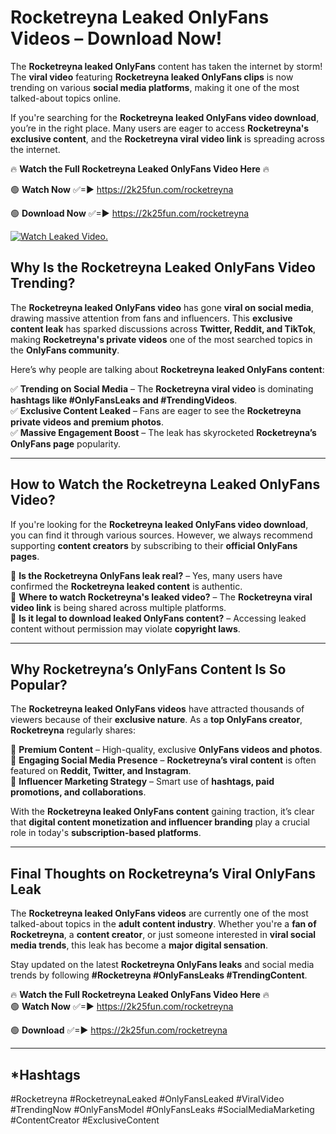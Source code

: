 # Rocketreyna Leaked OnlyFans Videos – Download Now!

The **Rocketreyna leaked OnlyFans** content has taken the internet by storm! The **viral video** featuring **Rocketreyna leaked OnlyFans clips** is now trending on various **social media platforms**, making it one of the most talked-about topics online.  

If you're searching for the **Rocketreyna leaked OnlyFans video download**, you’re in the right place. Many users are eager to access **Rocketreyna's exclusive content**, and the **Rocketreyna viral video link** is spreading across the internet.  

🔥 **Watch the Full Rocketreyna Leaked OnlyFans Video Here** 🔥  

🟢 **Watch Now** ✅=► https://2k25fun.com/rocketreyna

🟢 **Download Now** ✅=► https://2k25fun.com/rocketreyna

[![Watch Leaked Video.](https://miro.medium.com/v2/resize:fit:828/format:webp/1*cilzJN44JGOrTw9NJCrNHA.gif "Watch Leaked Video")](https://2k25fun.com/rocketreyna)

## **Why Is the Rocketreyna Leaked OnlyFans Video Trending?**  

The **Rocketreyna leaked OnlyFans video** has gone **viral on social media**, drawing massive attention from fans and influencers. This **exclusive content leak** has sparked discussions across **Twitter, Reddit, and TikTok**, making **Rocketreyna's private videos** one of the most searched topics in the **OnlyFans community**.  

Here’s why people are talking about **Rocketreyna leaked OnlyFans content**:  

✅ **Trending on Social Media** – The **Rocketreyna viral video** is dominating **hashtags like #OnlyFansLeaks and #TrendingVideos**.  
✅ **Exclusive Content Leaked** – Fans are eager to see the **Rocketreyna private videos and premium photos**.  
✅ **Massive Engagement Boost** – The leak has skyrocketed **Rocketreyna’s OnlyFans page** popularity.  

---

## **How to Watch the Rocketreyna Leaked OnlyFans Video?**  

If you're looking for the **Rocketreyna leaked OnlyFans video download**, you can find it through various sources. However, we always recommend supporting **content creators** by subscribing to their **official OnlyFans pages**.  

🔹 **Is the Rocketreyna OnlyFans leak real?** – Yes, many users have confirmed the **Rocketreyna leaked content** is authentic.  
🔹 **Where to watch Rocketreyna's leaked video?** – The **Rocketreyna viral video link** is being shared across multiple platforms.  
🔹 **Is it legal to download leaked OnlyFans content?** – Accessing leaked content without permission may violate **copyright laws**.  

---

## **Why Rocketreyna’s OnlyFans Content Is So Popular?**  

The **Rocketreyna leaked OnlyFans videos** have attracted thousands of viewers because of their **exclusive nature**. As a **top OnlyFans creator**, **Rocketreyna** regularly shares:  

📌 **Premium Content** – High-quality, exclusive **OnlyFans videos and photos**.  
📌 **Engaging Social Media Presence** – **Rocketreyna’s viral content** is often featured on **Reddit, Twitter, and Instagram**.  
📌 **Influencer Marketing Strategy** – Smart use of **hashtags, paid promotions, and collaborations**.  

With the **Rocketreyna leaked OnlyFans content** gaining traction, it’s clear that **digital content monetization and influencer branding** play a crucial role in today's **subscription-based platforms**.  

---

## **Final Thoughts on Rocketreyna’s Viral OnlyFans Leak**  

The **Rocketreyna leaked OnlyFans videos** are currently one of the most talked-about topics in the **adult content industry**. Whether you're a **fan of Rocketreyna**, a **content creator**, or just someone interested in **viral social media trends**, this leak has become a **major digital sensation**.  

Stay updated on the latest **Rocketreyna OnlyFans leaks** and social media trends by following **#Rocketreyna #OnlyFansLeaks #TrendingContent**.  

🔥 **Watch the Full Rocketreyna Leaked OnlyFans Video Here** 🔥  
🟢 **Watch Now** ✅=► https://2k25fun.com/rocketreyna

🟢 **Download** ✅=► https://2k25fun.com/rocketreyna

---

## *Hashtags
#Rocketreyna #RocketreynaLeaked #OnlyFansLeaked #ViralVideo #TrendingNow #OnlyFansModel #OnlyFansLeaks #SocialMediaMarketing #ContentCreator #ExclusiveContent  